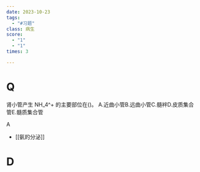 ```yaml
---
date: 2023-10-23
tags:
  - "#习题"
class: 病生
score:
  - "1"
  - "1"
times: 3

---
```



# Q
肾小管产生 NH_4^+ 的主要部位在()。
A.近曲小管B.远曲小管C.髓袢D.皮质集合管E.髓质集合管




A




- [[氨的分泌]]

# D